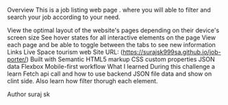 Overview
This is a job listing  web page . where you will able to filter and search your job according to your need.

View the optimal layout of the website's pages depending on their device's screen size
See hover states for all interactive elements on the page
View each page and be able to toggle between the tabs to see new information
Links
Live Space tourism web Site URL: (https://surajsk999sa.github.io/job-porter/)
Built with
Semantic HTML5 markup
CSS custom properties
JSON data
Flexbox
Mobile-first workflow
What I learned
During this challenge a learn Fetch api call and how to use backend JSON file data and show on clint side. Also learn how filter thorugh each element.

Author
suraj sk

